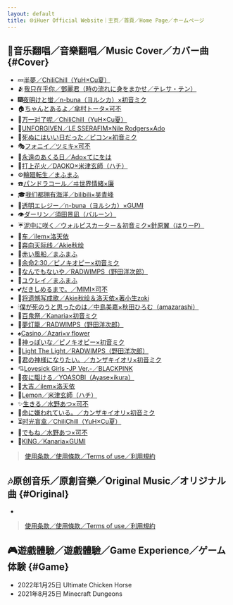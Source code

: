 ```yaml
---
layout: default
title: 🌐iHuer Official Website｜主页／首頁／Home Page／ホームページ
---
```


## 🎤音乐翻唱／音樂翻唱／Music Cover／カバー曲 {#Cover}

* 💤[半夢／ChiliChill（YuH×Cu夏）](/HalfAsleep)
* 🫂[我只在乎你／鄧麗君（時の流れに身をまかせ／テレサ・テン）](/WoZhiZaihuNi)
* 🎆[夜明けと蛍／n-buna（ヨルシカ）×初音ミク](/YoakeToHotaru)
* 🏠[ちゃんとあるよ／傘村トータ×可不](/ChantoAruyo)
* 📝[万一对了呢／ChiliChill（YuH×Cu夏）](/WhatIf)
* 🐎[UNFORGIVEN／LE SSERAFIM×Nile Rodgers×Ado](/UNFORGIVEN)
* 🖤[死ぬにはいい日だった／ピコン×初音ミク](/ItWasAGoodDayToDie)
* 🎭[フォニイ／ツミキ×可不](/Phony)
* 🤍[永遠のあくる日／Ado×てにをは](/EienNoAkuruhi)
* 🎇[打上花火／DAOKO×米津玄師（ハチ）](/UchiageHanabi)
* ⚙️[輪廻転生／まふまふ](/RinneTensei)
* ☎️[パンドラコール／ヰ世界情緒×廉](/PandoraCall)
* 🎓[我们都拥有海洋／bilibili×吴青峰](/WomenDouYongyouHaiyang)
* 📣[透明エレジー／n-buna（ヨルシカ）×GUMI](/ToumeiElegy)
* 👁️[ダーリン／須田景凪（バルーン）](/Darling)
* ☔[泥中に咲く／ウォルピスカーター＆初音ミク×針原翼（はりーP）](/DeichuuNiSaku)
* 🚜[车／ilem×洛天依](/Che)
* 🌠[奔向天际线／Akie秋绘](/BenxiangTianjixian)
* 🎈[赤い風船／まふまふ](/RedBalloon)
* 🧬[余命2:30／ピノキオピー×初音ミク](/230LifeRemaining)
* 🌌[なんでもないや／RADWIMPS（野田洋次郎）](/Nandemonaiya)
* 🌁[ユウレイ／まふまふ](/Yuurei)
* 💕[だきしめるまで。／MIMI×可不](/DakishimeruMade)
* 🔖[将遗憾写成歌／Akie秋绘＆洛天依×著小生zoki](/JiangYihanXiechengGe)
* 🕯[僕が死のうと思ったのは／中島美嘉×秋田ひろむ（amazarashi）](/BokuGaShinouToOmottaNoWa)
* 🎎[百鬼祭／Kanaria×初音ミク](/Hyakkisai)
* 🏮[夢灯籠／RADWIMPS（野田洋次郎）](/YumeTourou)
* ♠[Casino／Azari×v flower](/Casino)
* 👼[神っぽいな／ピノキオピー×初音ミク](/God-ish)
* 🌄[Light The Light／RADWIMPS（野田洋次郎）](/LightTheLight)
* 🌟[君の神様になりたい。／カンザキイオリ×初音ミク](/KimiNoKamisamaNiNaritai)
* 💘[Lovesick Girls -JP Ver.-／BLACKPINK](/LovesickGirlsJP)
* 🌃[夜に駆ける／YOASOBI（Ayase×ikura）](/YoruNiKakeru)
* 🎉[大吉／ilem×洛天依](/Daji)
* 🍋[Lemon／米津玄師（ハチ）](/Lemon)
* ✨[生きる／水野あつ×可不](/Ikiru)
* 🔪[命に嫌われている。／カンザキイオリ×初音ミク](/InochiNiKirawareteIru)
* ⏳[时光盲盒／ChiliChill（YuH×Cu夏）](/ShiguangManghe)
* 💞[でもね／水野あつ×可不](/Demone)
* 👑[KING／Kanaria×GUMI](/KING)

> [使用条款／使用條款／Terms of use／利用規約](/Terms#Cover)

## 🎶原创音乐／原創音樂／Original Music／オリジナル曲 {#Original}

* 

> [使用条款／使用條款／Terms of use／利用規約](/Terms#Original)

## 🎮遊戲體驗／遊戲體驗／Game Experience／ゲーム体験 {#Game}

* 2022年1月25日 Ultimate Chicken Horse
* 2021年8月25日 Minecraft Dungeons
